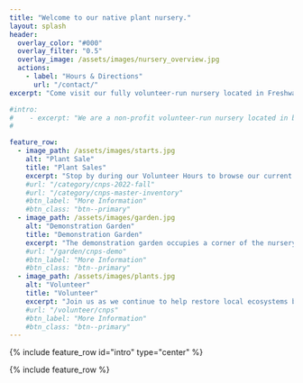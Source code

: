 ```yaml
---
title: "Welcome to our native plant nursery."
layout: splash
header:
  overlay_color: "#000"
  overlay_filter: "0.5"
  overlay_image: /assets/images/nursery_overview.jpg
  actions:
    - label: "Hours & Directions"
      url: "/contact/"
excerpt: "Come visit our fully volunteer-run nursery located in Freshwater Farms Reserve in Eureka, CA. We grow over 100 species of Pacific Northwest and California native plants. The nursery has been supplying our region with beautiful native plants since 2015."

#intro: 
#    - excerpt: "We are a non-profit volunteer-run nursery located in beautiful Freshwater Farms Reserve in Eureka, CA." 
#

feature_row:
  - image_path: /assets/images/starts.jpg
    alt: "Plant Sale"
    title: "Plant Sales"
    excerpt: "Stop by during our Volunteer Hours to browse our current inventory or visit us during our larger Fall and Spring sales. See <a href='https://www.facebook.com/NorthCoastCNPS'>Facebook page</a> for latest updates. <br/>Pricing: $5 for a 4-inch pot, $10-$12 for 1-gallon pots, or unless otherwise marked."
    #url: "/category/cnps-2022-fall"
    #url: "/category/cnps-master-inventory"
    #btn_label: "More Information"
    #btn_class: "btn--primary"
  - image_path: /assets/images/garden.jpg
    alt: "Demonstration Garden"
    title: "Demonstration Garden"
    excerpt: "The demonstration garden occupies a corner of the nursery and is a valuable example of what homeowners can accomplish on a small suburban lot."
    #url: "/garden/cnps-demo"
    #btn_label: "More Information"
    #btn_class: "btn--primary"
  - image_path: /assets/images/plants.jpg
    alt: "Volunteer"
    title: "Volunteer"
    excerpt: "Join us as we continue to help restore local ecosystems by providing affordable native plants for the home gardener."
    #url: "/volunteer/cnps"
    #btn_label: "More Information"
    #btn_class: "btn--primary"
---
```

{% include feature_row id="intro" type="center" %}

{% include feature_row %}

